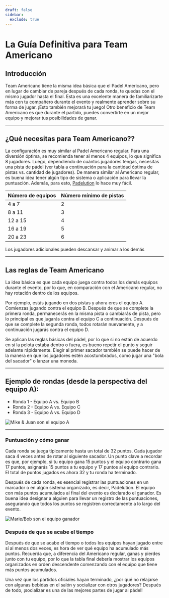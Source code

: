 ```yaml
---
draft: false
sidebar:
  exclude: true
---
```


# La Guía Definitiva para Team Americano

## Introducción
Team Americano tiene la misma idea básica que el Padel Americano, pero en lugar de cambiar de pareja después de cada ronda, te quedas con el mismo jugador hasta el final. Esta es una excelente manera de familiarizarte más con tu compañero durante el evento y realmente aprender sobre su forma de jugar. ¡Esto también mejorará tu juego! Otro beneficio de Team Americano es que durante el partido, puedes convertirte en un mejor equipo y mejorar tus posibilidades de ganar.

---

## ¿Qué necesitas para Team Americano??
La configuración es muy similar al Padel Americano regular. Para una diversión óptima, se recomienda tener al menos 4 equipos, lo que significa 8 jugadores. Luego, dependiendo de cuántos jugadores tengas, necesitas una pista de pádel (ver tabla a continuación para la cantidad óptima de pistas vs. cantidad de jugadores). De manera similar al Americano regular, es buena idea tener algún tipo de sistema o aplicación para llevar la puntuación. Además, para esto, [Padelution](https://www.padelution.com/americano) lo hace muy fácil.

| Número de equipos | Número mínimo de pistas |
|-----------------|--------------------------|
|      4 a 7     |             2            |
|     8 a 11     |             3            |
|     12 a 15    |             4            |
|     16 a 19    |             5            |
|     20 a 23    |             6            |

Los jugadores adicionales pueden descansar y animar a los demás

---

## Las reglas de Team Americano
La idea básica es que cada equipo juega contra todos los demás equipos durante el evento, por lo que, en comparación con el Americano regular, no hay rotación dentro de los equipos.

Por ejemplo, estás jugando en dos pistas y ahora eres el equipo A. Comienzas jugando contra el equipo B. Después de que se complete la primera ronda, permanecerás en la misma pista o cambiarás de pista, pero lo principal es que jugarás contra el equipo C a continuación. Después de que se complete la segunda ronda, todos rotarán nuevamente, y a continuación jugarás contra el equipo D.

Se aplican las reglas básicas del pádel, por lo que si no están de acuerdo en si la pelota estaba dentro o fuera, es bueno repetir el punto y seguir adelante rápidamente. Elegir al primer sacador también se puede hacer de la manera en que los jugadores estén acostumbrados, como jugar una "bola del sacador" o lanzar una moneda.

---

## Ejemplo de rondas (desde la perspectiva del equipo A):
- Ronda 1 - Equipo A vs. Equipo B
- Ronda 2 - Equipo A vs. Equipo C
- Ronda 3 - Equipo A vs. Equipo D

![Mike & Juan son el equipo A](/es/images/team-americano.png "Mike & Juan son el equipo A")

---

### Puntuación y cómo ganar
Cada ronda se juega típicamente hasta un total de 32 puntos. Cada jugador saca 4 veces antes de rotar al siguiente sacador. Un punto clave a recordar es que, por ejemplo, si tu equipo gana 15 puntos y el equipo contrario gana 17 puntos, asignarás 15 puntos a tu equipo y 17 puntos al equipo contrario. El total de puntos jugados es ahora 32 y tu ronda ha terminado.

Después de cada ronda, es esencial registrar las puntuaciones en un marcador o en algún sistema organizado, es decir, Padelution. El equipo con más puntos acumulados al final del evento es declarado el ganador. Es buena idea designar a alguien para llevar un registro de las puntuaciones, asegurando que todos los puntos se registren correctamente a lo largo del evento.

![Marie/Bob son el equipo ganador](/es/images/team-americano-scores.png "Marie/Bob son el equipo ganador")

### Después de que se acabe el tiempo
Después de que se acabe el tiempo o todos los equipos hayan jugado entre sí al menos dos veces, es hora de ver qué equipo ha acumulado más puntos. Recuerda que, a diferencia del Americano regular, ganas y pierdes junto con tu equipo, por lo que la tabla final debería mostrar los equipos organizados en orden descendente comenzando con el equipo que tiene más puntos acumulados.

Una vez que los partidos oficiales hayan terminado, ¿por qué no relajarse con algunas bebidas en el salón y socializar con otros jugadores? Después de todo, ¡socializar es una de las mejores partes de jugar al pádel!
